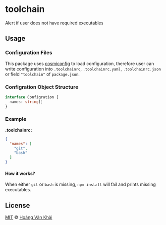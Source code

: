 # toolchain

Alert if user does not have required executables

## Usage

### Configuration Files

This package uses [cosmiconfig](https://github.com/davidtheclark/cosmiconfig) to load configuration, therefore user can write configuration into `.toolchainrc`, `.toolchainrc.yaml`, `.toolchainrc.json` or field `"toolchain"` of `package.json`.

### Configration Object Structure

```typescript
interface Configration {
  names: string[]
}
```

### Example

**.toolchainrc:**

```json
{
  "names": [
    "git",
    "bash"
  ]
}
```

#### How it works?

When either `git` or `bash` is missing, `npm install` will fail and prints missing executables.

## License

[MIT](https://git.io/fxfME) © [Hoàng Văn Khải](https://github.com/KSXGitHub)
